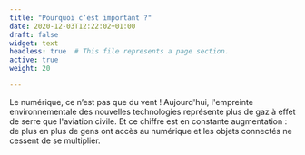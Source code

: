 ```yaml
---
title: "Pourquoi c’est important ?"
date: 2020-12-03T12:22:02+01:00
draft: false
widget: text
headless: true  # This file represents a page section.
active: true
weight: 20

---
```


Le numérique, ce n’est pas que du vent ! Aujourd'hui, l'empreinte environnementale des nouvelles technologies représente plus de gaz à effet de serre que l'aviation civile. Et ce chiffre est en constante augmentation : de plus en plus de gens ont accès au numérique et les objets connectés ne cessent de se multiplier.
